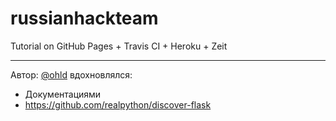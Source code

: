 # russianhackteam
Tutorial on GitHub Pages + Travis CI + Heroku + Zeit










-----------
Автор: [@ohld](https://okhlopkov.com) вдохновлялся:
* Документациями
* https://github.com/realpython/discover-flask